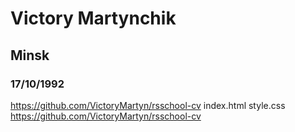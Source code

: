 # Victory Martynchik
## Minsk
### 17/10/1992
https://github.com/VictoryMartyn/rsschool-cv
index.html
style.css
https://github.com/VictoryMartyn/rsschool-cv
